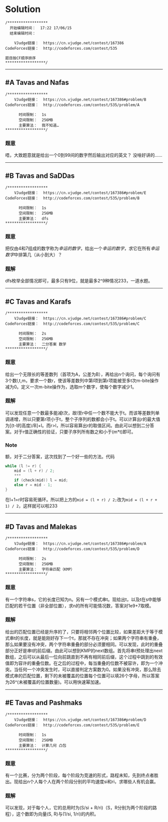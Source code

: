 # Solution
```
/******************
  开始编辑时间：  17:22 17/06/15
  结束编辑时间：  

    VJudge链接：  https://cn.vjudge.net/contest/167386
CodeForces链接：  http://codeforces.com/contest/535

题目按CF顺序排序
******************/
```

***

## #A Tavas and Nafas
```
/******************
    VJudge链接：  https://cn.vjudge.net/contest/167386#problem/B
CodeForces链接：  http://codeforces.com/contest/535/problem/A

      时间限制：  1s
      空间限制：  256MB
      主要算法：  我不知道…
******************/
```
### 题意
唔，大致题意就是给出一个0到99间的数字然后输出对应的英文？
没啥好讲的……

***
## #B Tavas and SaDDas
```
/******************
    VJudge链接：  https://cn.vjudge.net/contest/167386#problem/E
CodeForces链接：  http://codeforces.com/contest/535/problem/B

      时间限制：  1s
      空间限制：  256MB
      主要算法：  dfs
******************/
```
### 题意
把仅由4和7组成的数字称为*幸运的数字*，给出一个*幸运的数字*，求它在所有*幸运数字*中排第几（从小到大）？
### 题解
dfs枚举全部情况即可，最多只有9位，就是最多2^9种情况233，一道水题。

***
## #C Tavas and Karafs
```
/******************
    VJudge链接：  https://cn.vjudge.net/contest/167386#problem/C
CodeForces链接：  http://codeforces.com/contest/535/problem/C

      时间限制：  2s
      空间限制：  256MB
      主要算法：  二分答案 数学
******************/
```
### 题意
给出一个无限长的等差数列（首项为A，公差为B），再给出n个询问，每个询问有3个数l,t,m，要求一个数r，使该等差数列中第l项到第r项能被至多t次m-bite操作减为0。定义一次m-bite操作为，选取m个数字，使每个数字减少1。
### 题解
可以发现任意一个数最多能减t次，故l至r中任一个数不能大于t。而该等差数列单调递增，所以只要第r项小于t，整个子序列的数都会小于t。可以计算出r的最大值为[(t-l的高度)/B]+l。而r>l，所以容易算出r的取值区间。由此可以想到二分答案。对于r值正确性的验证，只要子序列所有数之和小于(m*t)即可。
### Note
额，对于二分答案，这次找到了一个好一些的方法。代码
```C++
while (l != r) {
    mid = (l + r) / 2;
    ***
    if (check(mid)) l = mid;
    else r = mid - 1;
}
```
在l+1=r时容易死循环。所以把上方的`mid = (l + r) / 2;`改为`mid = (l + r + 1) / 2`，这样就可以啦233

***
## #D Tavas and Malekas
```
/******************
    VJudge链接：  https://cn.vjudge.net/contest/167386#problem/A
CodeForces链接：  http://codeforces.com/contest/535/problem/D

      时间限制：  2s
      空间限制：  256MB
      主要算法：  字符串匹配（KMP）
******************/
```
### 题意
有一个字符串s，它的长度已知为n。另有一个模式串t。现给出t，以及t在s中能够匹配的若干位置（非全部位置），求n的所有可能情况数，答案对1e9+7取模。
### 题解
给出的匹配位置已经是升序的了，只要将相邻两个位置比较，如果差距大于等于模式串t的长度，就是能刚好存下一个t，那就不存在冲突；如果两个字符串有重叠，那么如果要没有冲突，两个字符串重叠的部分必须要相同。可以发现，此时的重叠部分正好是串t的前后缀。由此可以想到KMP的next数组。首先将串t预处理出next数组，之后可以从最后一位向前跳直到不再有相同前后缀，这个过程中跳到的有效值即为容许的重叠位数。在之后的过程中，每当重叠的位数不被容许，即为一个冲突。当任何一个冲突发生时，可以直接判定方案数为0。如果没有冲突，那么除去模式串的匹配位置，剩下的未被覆盖的位置每个位置可以填26个字母，所以答案为26^(未被覆盖的位置数量)。可以用快速幂加速。
***
## #E Tavas and Pashmaks
```
/******************
    VJudge链接：  https://cn.vjudge.net/contest/167386#problem/D
CodeForces链接：  http://codeforces.com/contest/535/problem/E

      时间限制：  1s
      空间限制：  256MB
      主要算法：  计算几何 凸包
******************/
```
### 题意
有一个比赛，分为两个阶段，每个阶段为竞速的形式，路程未知，先到终点者胜出。现给出n个人每个人在两个阶段分别的平均速度si和ri，求哪些人有机会赢。
### 题解
可以发现，对于每个人，它的总用时为(S/si + R/ri)（S，R分别为两个阶段的路程），这个数即为向量(S, R)与(1/si, 1/ri)的内积。
